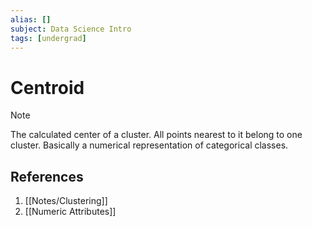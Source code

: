 ```yaml
---
alias: []
subject: Data Science Intro
tags: [undergrad]
---
```

# Centroid

> [!note]
> The calculated center of a cluster. All points nearest to it belong to one cluster. Basically a numerical representation of categorical classes.

## References
1. [[Notes/Clustering]]
2. [[Numeric Attributes]]